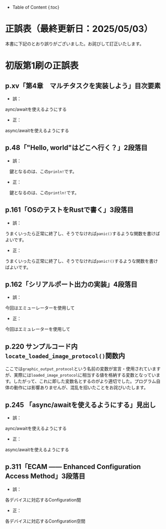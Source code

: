 - Table of Content
{:toc}

# 正誤表（最終更新日：2025/05/03）

本書に下記のとおり誤りがございました。お詫びして訂正いたします。

# 初版第1刷の正誤表

## p.xv「第4章　マルチタスクを実装しよう」目次要素

- 誤：

aync/awaitを使えるようにする

- 正：

async/awaitを使えるようにする

## p.48「"Hello, world"はどこへ行く？」2段落目

- 誤：

　鍵となるのは、この`prinln!`です。

- 正：

　鍵となるのは、この`println!`です。


## p.161「OSのテストをRustで書く」3段落目

- 誤：

うまくいったら正常に終了し、そうでなければ`panic()`するような関数を書けばよいです。

- 正：

うまくいったら正常に終了し、そうでなければ`panic!()`するような関数を書けばよいです。

## p.162「シリアルポート出力の実装」4段落目

- 誤：

今回はエミューレーターを使用して

- 正：

今回はエミュレーターを使用して

## p.220 サンプルコード内 `locate_loaded_image_protocol()`関数内

ここでは`graphic_output_protocol`という名前の変数が宣言・使用されていますが、実際には`loaded_image_protocol`に相当する値を格納する変数となっています。したがって、これに即した変数名とするのがより適切でした。プログラム自体の動作には影響ありませんが、混乱を招いたことをお詫びいたします。

## p.245 「async/awaitを使えるようにする」見出し

- 誤：

aync/awaitを使えるようにする

- 正：

async/awaitを使えるようにする

## p.311「ECAM ―― Enhanced Configuration Access Method」3段落目

- 誤：

各デバイスに対応するConfiguration間

- 正：

各デバイスに対応するConfiguration空間
